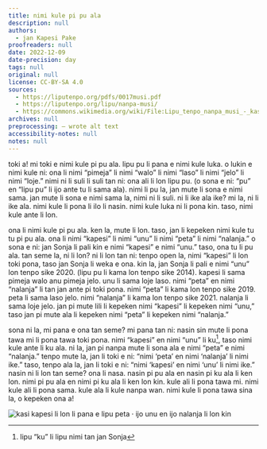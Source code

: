 ```yaml
---
title: nimi kule pi pu ala
description: null
authors:
  - jan Kapesi Pake
proofreaders: null
date: 2022-12-09
date-precision: day
tags: null
original: null
license: CC-BY-SA 4.0
sources:
  - https://liputenpo.org/pdfs/0017musi.pdf
  - https://liputenpo.org/lipu/nanpa-musi/
  - https://commons.wikimedia.org/wiki/File:Lipu_tenpo_nanpa_musi_-_kasi_kule.png
archives: null
preprocessing: – wrote alt text
accessibility-notes: null
notes: null
---
```


toki a! mi toki e nimi kule pi pu ala. lipu pu li pana e nimi kule luka. o lukin e nimi kule ni: ona li nimi “pimeja” li nimi “walo” li nimi “laso” li nimi “jelo” li nimi “loje.” nimi ni li suli li suli tan ni: ona ali li lon lipu pu. (o sona e ni: “pu” en “lipu pu” li ijo ante tu li sama ala). nimi li pu la, jan mute li sona e nimi sama. jan mute li sona e nimi sama la, nimi ni li suli. ni li ike ala ike? mi la, ni li ike ala. nimi kule li pona li ilo li nasin. nimi kule luka ni li pona kin. taso, nimi kule ante li lon.

ona li nimi kule pi pu ala. ken la, mute li lon. taso, jan li kepeken nimi kule tu tu pi pu ala. ona li nimi “kapesi” li nimi “unu” li nimi “peta” li nimi “nalanja.” o sona e ni: jan Sonja li pali kin e nimi “kapesi” e nimi “unu.” taso, ona tu li pu ala. tan seme la, ni li lon? ni li lon tan ni: tenpo open la, nimi “kapesi” li lon toki pona, taso jan Sonja li weka e ona. kin la, jan Sonja li pali e nimi “unu” lon tenpo sike 2020. (lipu pu li kama lon tenpo sike 2014). kapesi li sama pimeja walo anu pimeja jelo. unu li sama loje laso. nimi “peta” en nimi “nalanja” li tan jan ante pi toki pona. nimi “peta” li kama lon tenpo sike 2019. peta li sama laso jelo. nimi “nalanja” li kama lon tenpo sike 2021. nalanja li sama loje jelo. jan pi mute lili li kepeken nimi “kapesi” li kepeken nimi “unu,” taso jan pi mute ala li kepeken nimi “peta” li kepeken nimi “nalanja.”

sona ni la, mi pana e ona tan seme? mi pana tan ni: nasin sin mute li pona tawa mi li pona tawa toki pona. nimi “kapesi” en nimi “unu” li ku[^1], taso nimi kule ante li ku ala. ni la, jan pi nanpa mute li sona ala e nimi “peta” e nimi “nalanja.” tenpo mute la, jan li toki e ni: “nimi ‘peta’ en nimi ‘nalanja’ li nimi ike.” taso, tenpo ala la, jan li toki e ni: “nimi ‘kapesi’ en nimi ‘unu’ li nimi ike.” nasin ni li lon tan seme? ona li nasa. nasin pi pu ala en nasin pi ku ala li ken lon. nimi pi pu ala en nimi pi ku ala li ken lon kin. kule ali li pona tawa mi. nimi kule ali li pona sama. kule ala li kule nanpa wan. nimi kule li pona tawa sina la, o kepeken ona a!

![kasi kapesi li lon li pana e lipu peta · ijo unu en ijo nalanja li lon kin](https://upload.wikimedia.org/wikipedia/commons/e/ef/Lipu_tenpo_nanpa_musi_-_kasi_kule.png)

[^1]: lipu “ku” li lipu nimi tan jan Sonja